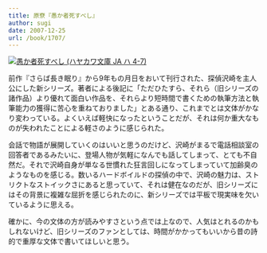 ```yaml
---
title: 原尞『愚か者死すべし』
author: sugi
date: 2007-12-25
url: /book/1707/
---
```

<a href="http://www.amazon.co.jp/exec/obidos/ASIN/4150309124/chezsugi-22/ref=nosim/" name="amazletlink" target="_blank"><img src="http://i1.wp.com/images-jp.amazon.com/images/G/09/icons/books/comingsoon_books.gif?w=660" alt="愚か者死すべし (ハヤカワ文庫 JA ハ 4-7)" class="alignleft" alt="no image" data-recalc-dims="1" /></a>

前作『さらば長き眠り』から9年もの月日をおいて刊行された、探偵沢崎を主人公にした新シリーズ。著者による後記に「ただひたすら、それら（旧シリーズの諸作品）より優れて面白い作品を、それらより短時間で書くための執筆方法と執筆能力の獲得に苦心を重ねておりました」とある通り、これまでとは文体がかなり変わっている。よくいえば軽快になったということだが、それは何か重大なものが失われたことによる軽さのように感じられた。

会話で物語が展開していくのはいいと思うのだけど、沢崎がまるで電話相談室の回答者であるみたいに、登場人物が気軽になんでも話してしまって、とても不自然だ。それで沢崎自身が単なる世慣れた狂言回しになってしまっていて加齢臭のようなものを感じる。数いるハードボイルドの探偵の中で、沢崎の魅力は、ストリクトなストイックさにあると思っていて、それは健在なのだが、旧シリーズにはその背景に複雑な屈折を感じられたのに、新シリーズでは平板で現実味を欠いているように思える。

確かに、今の文体の方が読みやすさという点では上なので、人気はとれるのかもしれないけど、旧シリーズのファンとしては、時間がかかってもいいから昔の詩的で重厚な文体で書いてほしいと思う。

